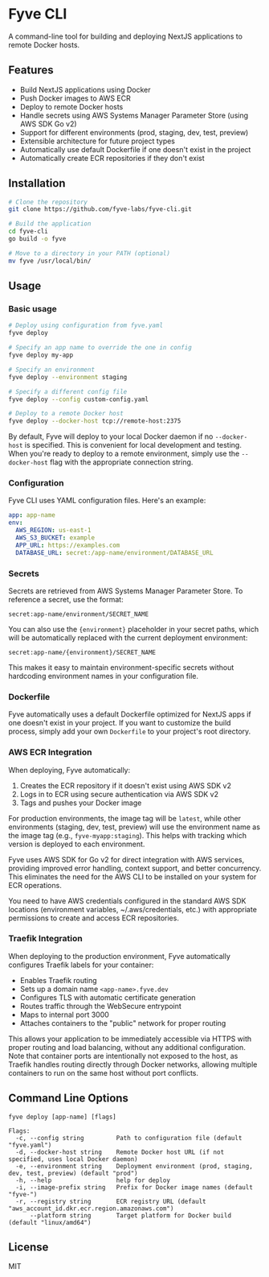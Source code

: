 # Fyve CLI

A command-line tool for building and deploying NextJS applications to remote Docker hosts.

## Features

- Build NextJS applications using Docker
- Push Docker images to AWS ECR
- Deploy to remote Docker hosts
- Handle secrets using AWS Systems Manager Parameter Store (using AWS SDK Go v2)
- Support for different environments (prod, staging, dev, test, preview)
- Extensible architecture for future project types
- Automatically use default Dockerfile if one doesn't exist in the project
- Automatically create ECR repositories if they don't exist

## Installation

```bash
# Clone the repository
git clone https://github.com/fyve-labs/fyve-cli.git

# Build the application
cd fyve-cli
go build -o fyve

# Move to a directory in your PATH (optional)
mv fyve /usr/local/bin/
```

## Usage

### Basic usage

```bash
# Deploy using configuration from fyve.yaml
fyve deploy

# Specify an app name to override the one in config
fyve deploy my-app

# Specify an environment
fyve deploy --environment staging

# Specify a different config file
fyve deploy --config custom-config.yaml

# Deploy to a remote Docker host
fyve deploy --docker-host tcp://remote-host:2375
```

By default, Fyve will deploy to your local Docker daemon if no `--docker-host` is specified. This is convenient for local development and testing. When you're ready to deploy to a remote environment, simply use the `--docker-host` flag with the appropriate connection string.

### Configuration

Fyve CLI uses YAML configuration files. Here's an example:

```yaml
app: app-name
env:
  AWS_REGION: us-east-1
  AWS_S3_BUCKET: example
  APP_URL: https://examples.com
  DATABASE_URL: secret:/app-name/environment/DATABASE_URL
```

### Secrets

Secrets are retrieved from AWS Systems Manager Parameter Store. To reference a secret, use the format:

```
secret:app-name/environment/SECRET_NAME
```

You can also use the `{environment}` placeholder in your secret paths, which will be automatically replaced with the current deployment environment:

```
secret:app-name/{environment}/SECRET_NAME
```

This makes it easy to maintain environment-specific secrets without hardcoding environment names in your configuration file.

### Dockerfile

Fyve automatically uses a default Dockerfile optimized for NextJS apps if one doesn't exist in your project. If you want to customize the build process, simply add your own `Dockerfile` to your project's root directory.

### AWS ECR Integration

When deploying, Fyve automatically:
1. Creates the ECR repository if it doesn't exist using AWS SDK v2
2. Logs in to ECR using secure authentication via AWS SDK v2
3. Tags and pushes your Docker image

For production environments, the image tag will be `latest`, while other environments (staging, dev, test, preview) will use the environment name as the image tag (e.g., `fyve-myapp:staging`). This helps with tracking which version is deployed to each environment.

Fyve uses AWS SDK for Go v2 for direct integration with AWS services, providing improved error handling, context support, and better concurrency. This eliminates the need for the AWS CLI to be installed on your system for ECR operations.

You need to have AWS credentials configured in the standard AWS SDK locations (environment variables, ~/.aws/credentials, etc.) with appropriate permissions to create and access ECR repositories.

### Traefik Integration

When deploying to the production environment, Fyve automatically configures Traefik labels for your container:

- Enables Traefik routing
- Sets up a domain name `<app-name>.fyve.dev`
- Configures TLS with automatic certificate generation
- Routes traffic through the WebSecure entrypoint
- Maps to internal port 3000
- Attaches containers to the "public" network for proper routing

This allows your application to be immediately accessible via HTTPS with proper routing and load balancing, without any additional configuration. Note that container ports are intentionally not exposed to the host, as Traefik handles routing directly through Docker networks, allowing multiple containers to run on the same host without port conflicts.

## Command Line Options

```
fyve deploy [app-name] [flags]

Flags:
  -c, --config string         Path to configuration file (default "fyve.yaml")
  -d, --docker-host string    Remote Docker host URL (if not specified, uses local Docker daemon)
  -e, --environment string    Deployment environment (prod, staging, dev, test, preview) (default "prod")
  -h, --help                  help for deploy
  -i, --image-prefix string   Prefix for Docker image names (default "fyve-")
  -r, --registry string       ECR registry URL (default "aws_account_id.dkr.ecr.region.amazonaws.com")
      --platform string       Target platform for Docker build (default "linux/amd64")
```

## License

MIT